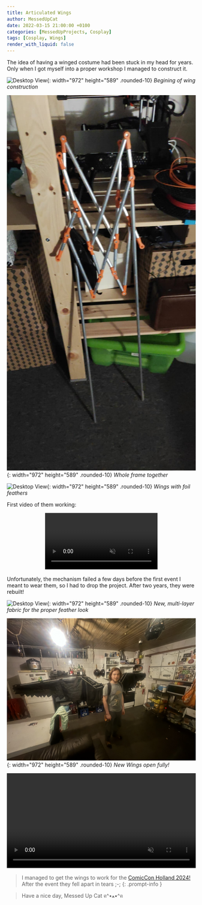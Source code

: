 ```yaml
---
title: Articulated Wings
author: MessedUpCat
date: 2022-03-15 21:00:00 +0100
categories: [MessedUpProjects, Cosplay]
tags: [Cosplay, Wings]
render_with_liquid: false
---
```


The idea of having a winged costume had been stuck in my head for years. Only when I got myself into a proper workshop I managed to construct it. 


![Desktop View](/assets/2022-03-15-Articulated-Wings/wing%201.jpg){: width="972" height="589" .rounded-10}
_Begining of wing construction_


![Desktop View](/assets/2022-03-15-Articulated-Wings/wing%204.jpg){: width="972" height="589" .rounded-10}
_Whole frame together_


![Desktop View](/assets/2022-03-15-Articulated-Wings/wing%202.jpg){: width="972" height="589" .rounded-10}
_Wings with foil feathers_

First video of them working:

<center>
<video  controls muted>
    <source src="/assets/2022-03-15-Articulated-Wings/wing vid 2.mp4" type="video/mp4">
</video>
</center>

Unfortunately, the mechanism failed a few days before the first event I meant to wear them, so I had to drop the project. 
After two years, they were rebuilt!

![Desktop View](/assets/2022-03-15-Articulated-Wings/New_base.jpg){: width="972" height="589" .rounded-10}
_New, multi-layer fabric for the proper feather look_


![Desktop View](/assets/2022-03-15-Articulated-Wings/New.jpg){: width="972" height="589" .rounded-10}
_New Wings open fully!_

<center>
<video  width="100%" controls muted>
    <source src="/assets/2022-03-15-Articulated-Wings/New_vid.mp4" type="video/mp4">
</video>
</center>

>I managed to get the wings to work for the [ComicCon Holland 2024!](/posts/ComicCon-Holland24/) After the event they fell apart in tears ;-;
{: .prompt-info }

>Have a nice day, Messed Up Cat ฅ^•ﻌ•^ฅ

